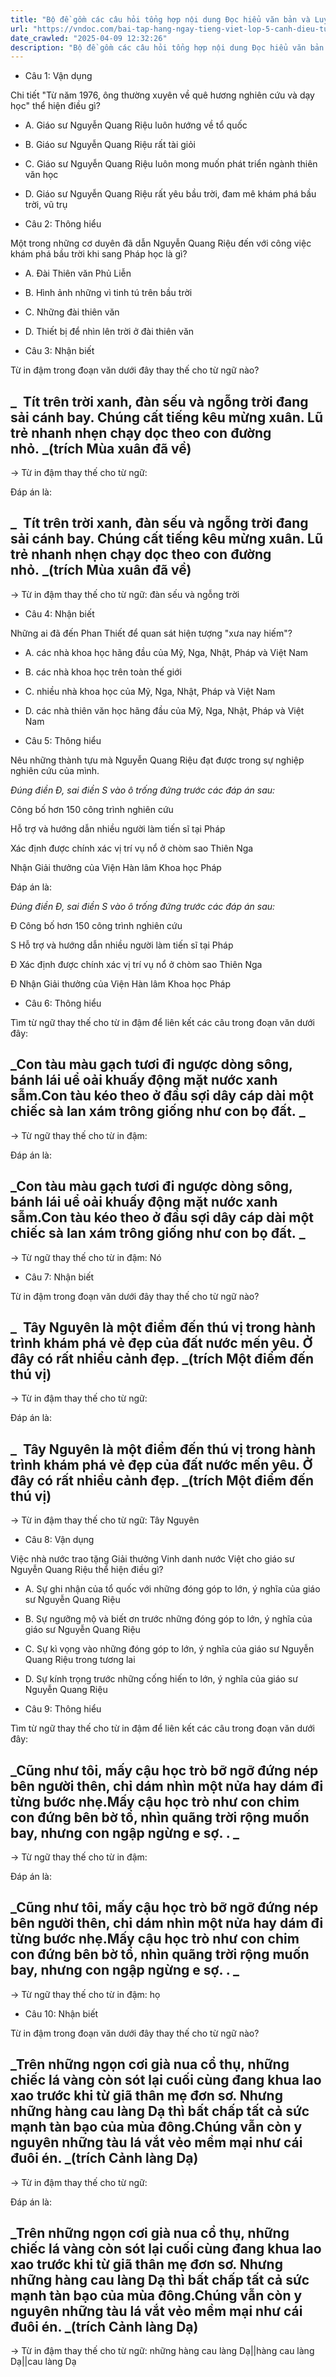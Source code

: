 ```yaml
---
title: "Bộ đề gồm các câu hỏi tổng hợp nội dung Đọc hiểu văn bản và Luyện từ và câu được học ở Tuần 31 trong chương trình Tiếng Việt lớp 5 Tập 2 Cánh Diều"
url: "https://vndoc.com/bai-tap-hang-ngay-tieng-viet-lop-5-canh-dieu-tuan-30-thu-5-337962"
date_crawled: "2025-04-09 12:32:26"
description: "Bộ đề gồm các câu hỏi tổng hợp nội dung Đọc hiểu văn bản và Luyện từ và câu được học ở Tuần 31 trong chương trình Tiếng Việt lớp 5 Tập 2 Cánh Diều"
---
```


* Câu 1:  Vận dụng

Chi tiết "Từ năm 1976, ông thường xuyên về quê hương nghiên cứu và dạy học" thể hiện điều gì?

  * A. Giáo sư Nguyễn Quang Riệu luôn hướng về tổ quốc 
  * B. Giáo sư Nguyễn Quang Riệu rất tài giỏi 
  * C. Giáo sư Nguyễn Quang Riệu luôn mong muốn phát triển ngành thiên văn học 
  * D. Giáo sư Nguyễn Quang Riệu rất yêu bầu trời, đam mê khám phá bầu trời, vũ trụ 



* Câu 2:  Thông hiểu

Một trong những cơ duyên đã dẫn Nguyễn Quang Riệu đến với công việc khám phá bầu trời khi sang Pháp học là gì?

  * A. Đài Thiên văn Phủ Liễn 
  * B. Hình ảnh những vì tinh tú trên bầu trời 
  * C. Những đài thiên văn 
  * D. Thiết bị để nhìn lên trời ở đài thiên văn 



* Câu 3:  Nhận biết

Từ in đậm trong đoạn văn dưới đây thay thế cho từ ngữ nào?

_  Tít trên trời xanh, đàn sếu và ngỗng trời đang sải cánh bay. **Chúng** cất tiếng kêu mừng xuân. Lũ trẻ nhanh nhẹn chạy dọc theo con đường nhỏ. _(trích Mùa xuân đã về)  
---  
  
→ Từ in đậm thay thế cho từ ngữ: 

Đáp án là:

_  Tít trên trời xanh, đàn sếu và ngỗng trời đang sải cánh bay. **Chúng** cất tiếng kêu mừng xuân. Lũ trẻ nhanh nhẹn chạy dọc theo con đường nhỏ. _(trích Mùa xuân đã về)  
---  
  
→ Từ in đậm thay thế cho từ ngữ: đàn sếu và ngỗng trời

* Câu 4:  Nhận biết

Những ai đã đến Phan Thiết để quan sát hiện tượng "xưa nay hiếm"?

  * A. các nhà khoa học hãng đầu của Mỹ, Nga, Nhật, Pháp và Việt Nam 
  * B. các nhà khoa học trên toàn thế giới 
  * C. nhiều nhà khoa học của Mỹ, Nga, Nhật, Pháp và Việt Nam 
  * D. các nhà thiên văn học hãng đầu của Mỹ, Nga, Nhật, Pháp và Việt Nam 



* Câu 5:  Thông hiểu

Nêu những thành tựu mà Nguyễn Quang Riệu đạt được trong sự nghiệp nghiên cứu của mình.

_Đúng điền Đ, sai điền S vào ô trống đứng trước các đáp án sau:_

Công bố hơn 150 công trình nghiên cứu

Hỗ trợ và hướng dẫn nhiều người làm tiến sĩ tại Pháp

Xác định được chính xác vị trí vụ nổ ở chòm sao Thiên Nga

Nhận Giải thưởng của Viện Hàn lâm Khoa học Pháp

Đáp án là:

_Đúng điền Đ, sai điền S vào ô trống đứng trước các đáp án sau:_

Đ Công bố hơn 150 công trình nghiên cứu

S Hỗ trợ và hướng dẫn nhiều người làm tiến sĩ tại Pháp

Đ Xác định được chính xác vị trí vụ nổ ở chòm sao Thiên Nga

Đ Nhận Giải thưởng của Viện Hàn lâm Khoa học Pháp

* Câu 6:  Thông hiểu

Tìm từ ngữ thay thế cho từ in đậm để liên kết các câu trong đoạn văn dưới đây:

_Con tàu màu gạch tươi đi ngược dòng sông, bánh lái uể oải khuấy động mặt nước xanh sẫm.**Con tàu** kéo theo ở đầu sợi dây cáp dài một chiếc sà lan xám trông giống như con bọ đất. _  
---  
  
→ Từ ngữ thay thế cho từ in đậm: 

Đáp án là:

_Con tàu màu gạch tươi đi ngược dòng sông, bánh lái uể oải khuấy động mặt nước xanh sẫm.**Con tàu** kéo theo ở đầu sợi dây cáp dài một chiếc sà lan xám trông giống như con bọ đất. _  
---  
  
→ Từ ngữ thay thế cho từ in đậm: Nó

* Câu 7:  Nhận biết

Từ in đậm trong đoạn văn dưới đây thay thế cho từ ngữ nào?

_  Tây Nguyên là một điểm đến thú vị trong hành trình khám phá vẻ đẹp của đất nước mến yêu. Ở **đây** có rất nhiều cảnh đẹp. _(trích Một điểm đến thú vị)  
---  
  
→ Từ in đậm thay thế cho từ ngữ: 

Đáp án là:

_  Tây Nguyên là một điểm đến thú vị trong hành trình khám phá vẻ đẹp của đất nước mến yêu. Ở **đây** có rất nhiều cảnh đẹp. _(trích Một điểm đến thú vị)  
---  
  
→ Từ in đậm thay thế cho từ ngữ: Tây Nguyên

* Câu 8:  Vận dụng

Việc nhà nước trao tặng Giải thưởng Vinh danh nước Việt cho giáo sư Nguyễn Quang Riệu thể hiện điều gì?

  * A. Sự ghi nhận của tổ quốc với những đóng góp to lớn, ý nghĩa của giáo sư Nguyễn Quang Riệu 
  * B. Sự ngưỡng mộ và biết ơn trước những đóng góp to lớn, ý nghĩa của giáo sư Nguyễn Quang Riệu 
  * C. Sự kì vọng vào những đóng góp to lớn, ý nghĩa của giáo sư Nguyễn Quang Riệu trong tương lai 
  * D. Sự kính trọng trước những cống hiến to lớn, ý nghĩa của giáo sư Nguyễn Quang Riệu 



* Câu 9:  Thông hiểu

Tìm từ ngữ thay thế cho từ in đậm để liên kết các câu trong đoạn văn dưới đây:

_Cũng như tôi, mấy cậu học trò bỡ ngỡ đứng nép bên người thên, chỉ dám nhìn một nửa hay dám đi từng bước nhẹ.**Mấy cậu học trò** như con chim con đứng bên bờ tổ, nhìn quãng trời rộng muốn bay, nhưng con ngập ngừng e sợ. . _  
---  
  
→ Từ ngữ thay thế cho từ in đậm: 

Đáp án là:

_Cũng như tôi, mấy cậu học trò bỡ ngỡ đứng nép bên người thên, chỉ dám nhìn một nửa hay dám đi từng bước nhẹ.**Mấy cậu học trò** như con chim con đứng bên bờ tổ, nhìn quãng trời rộng muốn bay, nhưng con ngập ngừng e sợ. . _  
---  
  
→ Từ ngữ thay thế cho từ in đậm: họ

* Câu 10:  Nhận biết

Từ in đậm trong đoạn văn dưới đây thay thế cho từ ngữ nào?

_Trên những ngọn cơi già nua cổ thụ, những chiếc lá vàng còn sót lại cuối cùng đang khua lao xao trước khi từ giã thân mẹ đơn sơ. Nhưng những hàng cau làng Dạ thì bất chấp tất cả sức mạnh tàn bạo của mùa đông.**Chúng** vẫn còn y nguyên những tàu lá vắt vẻo mềm mại như cái đuôi én. _(trích Cảnh làng Dạ)  
---  
  
→ Từ in đậm thay thế cho từ ngữ: 

Đáp án là:

_Trên những ngọn cơi già nua cổ thụ, những chiếc lá vàng còn sót lại cuối cùng đang khua lao xao trước khi từ giã thân mẹ đơn sơ. Nhưng những hàng cau làng Dạ thì bất chấp tất cả sức mạnh tàn bạo của mùa đông.**Chúng** vẫn còn y nguyên những tàu lá vắt vẻo mềm mại như cái đuôi én. _(trích Cảnh làng Dạ)  
---  
  
→ Từ in đậm thay thế cho từ ngữ: những hàng cau làng Dạ||hàng cau làng Dạ||cau làng Dạ
